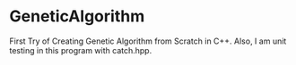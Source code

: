 # GeneticAlgorithm
First Try of Creating Genetic Algorithm from Scratch in C++.
Also, I am unit testing in this program with catch.hpp.
